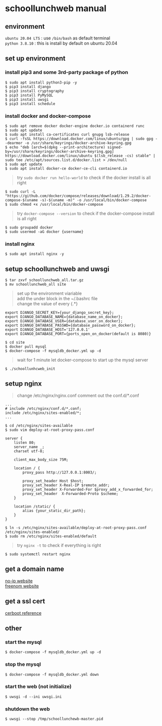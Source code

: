 # schoollunchweb manual

## environment
`ubuntu 20.04 LTS` : use `/bin/bash` as default terminal<br>
`python 3.8.10` : this is install by default on ubuntu 20.04<br>


## set up environment
### install pip3 and some 3rd-party package of python
`$ sudo apt install python3-pip -y`<br>
`$ pip3 install django`<br>
`$ pip3 install cryptography`<br>
`$ pip3 install PyMySQL`<br>
`$ pip3 install uwsgi`<br>
`$ pip3 install schedule`<br>

### install docker and docker-compose
`$ sudo apt remove docker docker-engine docker.io containerd runc`<br>
`$ sudo apt update`<br>
`$ sudo apt install ca-certificates curl gnupg lsb-release`<br>
`$ curl -fsSL https://download.docker.com/linux/ubuntu/gpg | sudo gpg --dearmor -o /usr/share/keyrings/docker-archive-keyring.gpg`<br>
`$ echo "deb [arch=$(dpkg --print-architecture) signed-by=/usr/share/keyrings/docker-archive-keyring.gpg] https://download.docker.com/linux/ubuntu $(lsb_release -cs) stable" | sudo tee /etc/apt/sources.list.d/docker.list > /dev/null`<br>
`$ sudo apt update`<br>
`$ sudo apt install docker-ce docker-ce-cli containerd.io`<br>
> try `sudo docker run hello-world` to check if the docker install is all right <br>

`$ sudo curl -L "https://github.com/docker/compose/releases/download/1.29.2/docker-compose-$(uname -s)-$(uname -m)" -o /usr/local/bin/docker-compose`<br>
`$ sudo chmod +x /usr/local/bin/docker-compose`<br>
> try `docker-compose --version` to check if the docker-compose install is all right<br>

`$ sudo groupadd docker`<br>
`$ sudo usermod -aG docker {username}`<br>

### install nginx
`$ sudo apt install nginx -y`<br>


## setup schoollunchweb and uwsgi
`$ tar zxvf schoollunchweb_all.tar.gz`<br>
`$ mv schoollunchweb_all site`<br>
> set up the environment viariable<br>
> add the under block in the ~/.bashrc file<br>
> change the value of every {.*}<br>
``` bash=
export DJANGO_SECRET_KEY={your_django_secret_key};
export DJANGO_DATABASE_NAME={database_name_on_docker};
export DJANGO_DATABASE_USER={database_user_on_docker};
export DJANGO_DATABASE_PASSWD={database_password_on_docker};
export DJANGO_DATABASE_HOST='127.0.0.1'
export DJANGO_DATABASE_PORT={ports_open_on_docker(default is 8080)}
```
`$ cd site`<br>
`$ docker pull mysql`<br>
`$ docker-compose -f mysqldb_docker.yml up -d`<br>
> wait for 1 minute let docker-compose to start up the mysql server

`$ ./schoollunhcweb_init`<br>


## setup nginx
> change /etc/nginx/nginx.conf
> comment out the conf.d/*.conf
```
...
# include /etc/nginx/conf.d/*.conf;
include /etc/nginx/sites-enabled/*;
...
```

`$ cd /etc/nginx/sites-available`<br>
`$ sudo vim deploy-at-root-proxy-pass.conf`<br>
```
server {
    listen 80;
    server_name _;
    charset utf-8;

    client_max_body_size 75M;

    location / {
        proxy_pass http://127.0.0.1:8003/;

        proxy_set_header Host $host;
        proxy_set_header X-Real-IP $remote_addr;
        proxy_set_header X-Forwarded-For $proxy_add_x_forwarded_for;
        proxy_set_header  X-Forwarded-Proto $scheme;
    }

    location /static/ {
        alias {your_static_dir_path};
    }
}
```
`$ ln -s /etc/nginx/sites-available/deploy-at-root-proxy-pass.conf /etc/nginx/sites-enabled/`<br>
`$ sudo rm /etc/nginx/sites-enabled/default`<br>
> try `nginx -t` to check if everything is right

`$ sudo systemctl restart nginx`<br>


## get a domain name
[no-ip website](https://www.noip.com/)<br>
[freenom website](https://www.freenom.com/en/index.html?lang=en)<br>


## get a ssl cert
[cerboot reference](https://certbot.eff.org/instructions?ws=nginx&os=ubuntufocal)<br>


## other
### start the mysql
`$ docker-compose -f mysqldb_docker.yml up -d`<br>

### stop the mysql
`$ docker-compose -f mysqldb_docker.yml down`<br>

### start the web (not initialize)
`$ uwsgi -d --ini uwsgi.ini`<br>

### shutdown the web
`$ uwsgi --stop /tmp/schoollunchewb-master.pid`<br>
